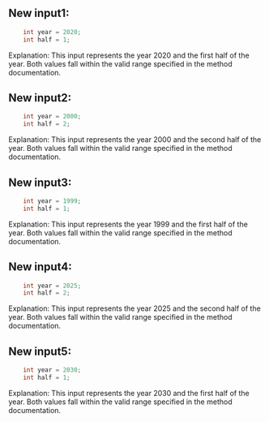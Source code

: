 ## New input1:
```java
    int year = 2020;
    int half = 1;
```
Explanation: This input represents the year 2020 and the first half of the year. Both values fall within the valid range specified in the method documentation.

## New input2:
```java
    int year = 2000;
    int half = 2;
```
Explanation: This input represents the year 2000 and the second half of the year. Both values fall within the valid range specified in the method documentation.

## New input3:
```java
    int year = 1999;
    int half = 1;
```
Explanation: This input represents the year 1999 and the first half of the year. Both values fall within the valid range specified in the method documentation.

## New input4:
```java
    int year = 2025;
    int half = 2;
```
Explanation: This input represents the year 2025 and the second half of the year. Both values fall within the valid range specified in the method documentation.

## New input5:
```java
    int year = 2030;
    int half = 1;
```
Explanation: This input represents the year 2030 and the first half of the year. Both values fall within the valid range specified in the method documentation.